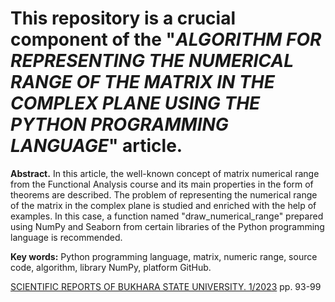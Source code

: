 # This repository is a crucial component of the "_ALGORITHM FOR REPRESENTING THE NUMERICAL RANGE OF THE MATRIX IN THE COMPLEX PLANE USING THE PYTHON PROGRAMMING LANGUAGE_" article.

**Abstract.** In this article, the well-known concept of matrix numerical range from the Functional
Analysis course and its main properties in the form of theorems are described. The problem of representing
the numerical range of the matrix in the complex plane is studied and enriched with the help of examples. In
this case, a function named "draw_numerical_range" prepared using NumPy and Seaborn from certain
libraries of the Python programming language is recommended.

**Key words:** Python programming language, matrix, numeric range, source code, algorithm, library
NumPy, platform GitHub.

[SCIENTIFIC REPORTS OF BUKHARA STATE UNIVERSITY. 1/2023](https://buxdu.uz/media/jurnallar/ilmiy_axborot/ilmiy_axborot_1_son_2023.pdf) pp. 93-99
